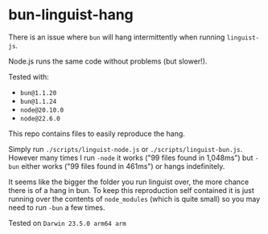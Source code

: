 # bun-linguist-hang

There is an issue where `bun` will hang intermittently when running `linguist-js`.

Node.js runs the same code without problems (but slower!).

Tested with:
 * `bun@1.1.20`
 * `bun@1.1.24`
 * `node@20.10.0`
 * `node@22.6.0`

This repo contains files to easily reproduce the hang.

Simply run `./scripts/linguist-node.js` or `./scripts/linguist-bun.js`. However many
times I run `-node` it works ("99 files found in 1,048ms") but `-bun` either works
("99 files found in 461ms") or hangs indefinitely. 

It seems like the bigger the folder you run linguist over, the more chance there is
of a hang in bun. To keep this reproduction self contained it is just running over
the contents of `node_modules` (which is quite small) so you may need to run `-bun`
a few times.

Tested on `Darwin 23.5.0 arm64 arm`